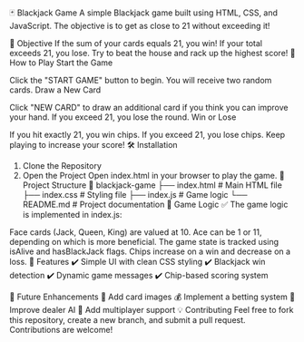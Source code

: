 🃏 Blackjack Game
A simple Blackjack game built using HTML, CSS, and JavaScript. The objective is to get as close to 21 without exceeding it!

🎯 Objective
If the sum of your cards equals 21, you win!
If your total exceeds 21, you lose.
Try to beat the house and rack up the highest score!
🚀 How to Play
Start the Game

Click the "START GAME" button to begin.
You will receive two random cards.
Draw a New Card

Click "NEW CARD" to draw an additional card if you think you can improve your hand.
If you exceed 21, you lose the round.
Win or Lose

If you hit exactly 21, you win chips.
If you exceed 21, you lose chips.
Keep playing to increase your score!
🛠️ Installation
1. Clone the Repository
2. Open the Project
Open index.html in your browser to play the game.
📁 Project Structure
📂 blackjack-game
├── index.html      # Main HTML file
├── index.css       # Styling file
├── index.js        # Game logic
└── README.md       # Project documentation
🧠 Game Logic
✅ The game logic is implemented in index.js:

Face cards (Jack, Queen, King) are valued at 10.
Ace can be 1 or 11, depending on which is more beneficial.
The game state is tracked using isAlive and hasBlackJack flags.
Chips increase on a win and decrease on a loss.
🌟 Features
✔️ Simple UI with clean CSS styling
✔️ Blackjack win detection
✔️ Dynamic game messages
✔️ Chip-based scoring system

🚧 Future Enhancements
🎴 Add card images
💰 Implement a betting system
🧠 Improve dealer AI
👥 Add multiplayer support
💡 Contributing
Feel free to fork this repository, create a new branch, and submit a pull request. Contributions are welcome!

